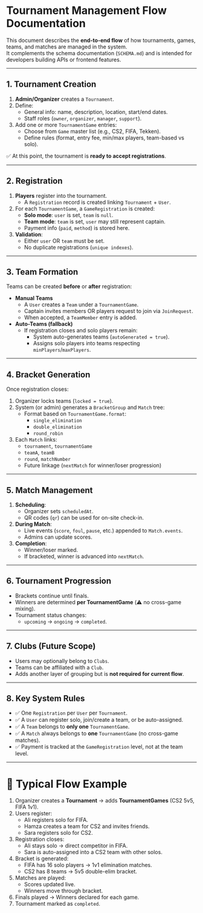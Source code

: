 # Tournament Management Flow Documentation

This document describes the **end-to-end flow** of how tournaments, games, teams, and matches are managed in the system.  
It complements the schema documentation (`SCHEMA.md`) and is intended for developers building APIs or frontend features.

---

## 1. Tournament Creation

1. **Admin/Organizer** creates a `Tournament`.
2. Define:
   - General info: name, description, location, start/end dates.
   - Staff roles (`owner`, `organizer`, `manager`, `support`).
3. Add one or more `TournamentGame` entries:
   - Choose from `Game` master list (e.g., CS2, FIFA, Tekken).
   - Define rules (format, entry fee, min/max players, team-based vs solo).

✅ At this point, the tournament is **ready to accept registrations**.

---

## 2. Registration

1. **Players** register into the tournament.
   - A `Registration` record is created linking `Tournament` + `User`.
2. For each `TournamentGame`, a `GameRegistration` is created:
   - **Solo mode**: `user` is set, `team` is `null`.
   - **Team mode**: `team` is set, `user` may still represent captain.
   - Payment info (`paid`, `method`) is stored here.
3. **Validation**:
   - Either `user` OR `team` must be set.
   - No duplicate registrations (`unique indexes`).

---

## 3. Team Formation

Teams can be created **before** or **after** registration:

- **Manual Teams**
  - A `User` creates a `Team` under a `TournamentGame`.
  - Captain invites members OR players request to join via `JoinRequest`.
  - When accepted, a `TeamMember` entry is added.
- **Auto-Teams (fallback)**
  - If registration closes and solo players remain:
    - System auto-generates teams (`autoGenerated = true`).
    - Assigns solo players into teams respecting `minPlayers`/`maxPlayers`.

---

## 4. Bracket Generation

Once registration closes:

1. Organizer locks teams (`locked = true`).
2. System (or admin) generates a `BracketGroup` and `Match` tree:
   - Format based on `TournamentGame.format`:
     - `single_elimination`
     - `double_elimination`
     - `round_robin`
3. Each `Match` links:
   - `tournament`, `tournamentGame`
   - `teamA`, `teamB`
   - `round`, `matchNumber`
   - Future linkage (`nextMatch` for winner/loser progression)

---

## 5. Match Management

1. **Scheduling**:
   - Organizer sets `scheduledAt`.
   - QR codes (`qr`) can be used for on-site check-in.
2. **During Match**:
   - Live events (`score`, `foul`, `pause`, etc.) appended to `Match.events`.
   - Admins can update scores.
3. **Completion**:
   - Winner/loser marked.
   - If bracketed, winner is advanced into `nextMatch`.

---

## 6. Tournament Progression

- Brackets continue until finals.
- Winners are determined **per TournamentGame** (⚠️ no cross-game mixing).
- Tournament status changes:
  - `upcoming` → `ongoing` → `completed`.

---

## 7. Clubs (Future Scope)

- Users may optionally belong to `Clubs`.
- Teams can be affiliated with a `Club`.
- Adds another layer of grouping but is **not required for current flow**.

---

## 8. Key System Rules

- ✅ One `Registration` per `User` per `Tournament`.
- ✅ A `User` can register solo, join/create a team, or be auto-assigned.
- ✅ A `Team` belongs to **only one** `TournamentGame`.
- ✅ A `Match` always belongs to **one** `TournamentGame` (no cross-game matches).
- ✅ Payment is tracked at the `GameRegistration` level, not at the team level.

---

# 🔄 Typical Flow Example

1. Organizer creates a **Tournament** → adds **TournamentGames** (CS2 5v5, FIFA 1v1).
2. Users register:
   - Ali registers solo for FIFA.
   - Hamza creates a team for CS2 and invites friends.
   - Sara registers solo for CS2.
3. Registration closes:
   - Ali stays solo → direct competitor in FIFA.
   - Sara is auto-assigned into a CS2 team with other solos.
4. Bracket is generated:
   - FIFA has 16 solo players → 1v1 elimination matches.
   - CS2 has 8 teams → 5v5 double-elim bracket.
5. Matches are played:
   - Scores updated live.
   - Winners move through bracket.
6. Finals played → Winners declared for each game.
7. Tournament marked as `completed`.
